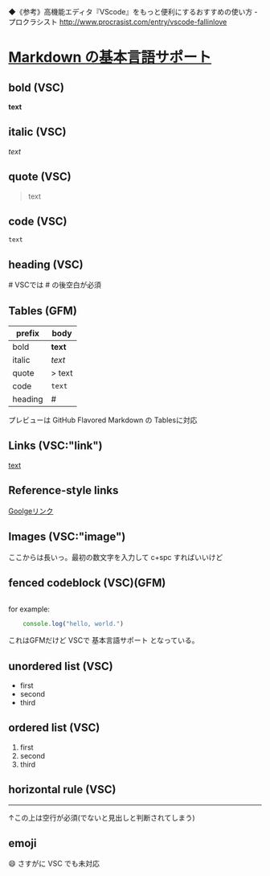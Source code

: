 ◆《参考》高機能エディタ『VScode』をもっと便利にするおすすめの使い方 - プロクラシスト
http://www.procrasist.com/entry/vscode-fallinlove


# [Markdown の基本言語サポート][note1]


## bold (VSC)
**text**

## italic (VSC)
*text*

## quote (VSC)
> text

## code (VSC)
`text`

## heading (VSC)
\# 
VSCでは \# の後空白が必須

## Tables (GFM)
prefix  |body
--------|-------
bold		|**text**
italic	|*text*
quote		|> text
code		|`text`
heading	|#
プレビューは GitHub Flavored Markdown の Tablesに対応

## Links (VSC:"link")
[text](http://link)

## Reference-style links
[Goolgeリンク][google]

## Images (VSC:"image")
<!-- 
![alt](http://link)
 -->

ここからは長いっ。最初の数文字を入力して c+spc すればいいけど

## fenced codeblock (VSC)(GFM)
```language

```
for example:
```javascript
	console.log("hello, world.")
```

これはGFMだけど VSCで 基本言語サポート となっている。

## unordered list (VSC)
- first
- second
- third

## ordered list (VSC)
1. first
2. second
3. third

## horizontal rule (VSC)

----------
↑この上は空行が必須(でないと見出しと判断されてしまう)

[note1]: file:C:\Program%20Files\Microsoft%20VS%20Code\resources\app\extensions\markdown-basics\snippets\markdown.json
[google]: https://www.google.co.jp/

## emoji
:smile:
さすがに VSC でも未対応
